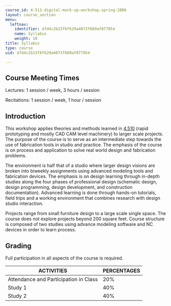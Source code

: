 ```yaml
---
course_id: 4-511-digital-mock-up-workshop-spring-2006
layout: course_section
menu:
  leftnav:
    identifier: d7d4c2b23f6f629a4073f609af077054
    name: Syllabus
    weight: 10
title: Syllabus
type: course
uid: d7d4c2b23f6f629a4073f609af077054

---
```


Course Meeting Times
--------------------

Lectures: 1 session / week, 3 hours / session

Recitations: 1 session / week, 1 hour / session

Introduction
------------

This workshop applies theories and methods learned in [4.510](/courses/4-510-digital-design-fabrication-fall-2008) (rapid prototyping and mostly CAD CAM level machinery) to larger scale projects. The purpose of the course is to serve as an intermediate step towards the use of fabrication tools in studio and practice. The emphasis of the course is on process and application to solve real world design and fabrication problems.

The environment is half that of a studio where larger design visions are broken into biweekly assignments using advanced modeling tools and fabrication devices. The emphasis is on design learning through in-depth studies along the four phases of professional design (schematic design, design programming, design development, and construction documentation). Advanced learning is done through hands-on tutorials, field trips and a working environment that combines research with design studio interaction.

Projects range from small furniture design to a large scale single space. The course does not explore projects beyond 200 square feet. Course structure is composed of two studies using advance modeling software and NC devices in order to learn process.

Grading
-------

Full participation in all aspects of the course is required.

| ACTIVITIES | PERCENTAGES |
| --- | --- |
| Attendance and Participation in Class | 20% |
| Study 1 | 40% |
| Study 2 | 40%